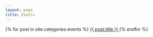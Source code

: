 ```yaml
---
layout: page
title: Events
---
```

{% for post in site.categories.events %}
  <a href="{{ site.github.url }}{{ post.url }}">
    <!-- <div class="featured-posts" {% if post.image %}style="background-image:url({{ site.github.url }}/assets/img/{{ post.image }})"{% endif %}> -->
      <!-- <h2><span> -->
        {{ post.title }}
      <!-- </span></h2> -->
    <!-- </div> -->
  </a>
{% endfor %}

